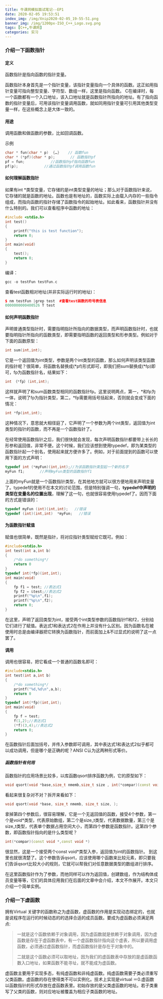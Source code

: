 ```yaml
---
title: 牛课网模拟面试笔记--EP1
date: 2020-02-05 19:53:51
index_img: /img/Xnip2020-02-05_19-55-51.png
banner_img: /img/1200px-ISO_C++_Logo.svg.png
tags: [C++,牛课网]
categories: 实习
---
```


### 介绍一下函数指针

#### 定义 

函数指针是指向函数的指针变量。

<!-- more --> 函数指针本身首先是一个指针变量，该指针变量指向一个具体的函数。这正如用指针变量可指向整型变量、字符型、数组一样，这里是指向函数。 C在编译时，每一个函数都有一个入口地址，该入口地址就是函数指针所指向的地址。有了指向函数的指针变量后，可用该指针变量调用函数，就如同用指针变量可引用其他类型变量一样，在这些概念上是大体一致的。

#### 用途

调用函数和做函数的参数，比如回调函数。

示例

```c++
char * fun(char * p)  {…}    // 函数fun
char * (*pf)(char * p);       // 函数指针pf 
pf = fun;            //函数指针pf指向函数fun 
pf(p);            //通过函数指针pf调用函数fun
```



#### 如何理解函数指针

如果有int *类型变量，它存储的是int类型变量的地址；那么对于函数指针来说，它存储的就是函数的地址。函数也是有地址的，函数实际上由载入内存的一些指令组成，而指向函数的指针存储了函数指令的起始地址。如此看来，函数指针并没有什么特别的。我们可以查看程序中函数的地址：

```c++
#include <stdio.h>
int test()
{
    printf("this is test function");
    return 0;
}
int main(void)
{
    test();
    return 0;
}
```

编译：

```c++
gcc -o testFun testFun.c
```

查看test函数相对地址(并非实际运行时的地址)：

```c++
$ nm testFun |grep test  #查看test函数的符号表信息
0000000000400526 T test
```

#### 如何声明函数指针

声明普通类型指针时，需要指明指针所指向的数据类型，而声明函数指针时，也就要指明指针所指向的函数类型，即需要指明函数的返回类型和形参类型。例如对于下面的函数原型：

```c++
int sum(int,int);
```

它是一个返回值为int类型，参数是两个int类型的函数，那么如何声明该类型函数的指针呢？很简单，将函数名替换成(*pf)形式即可，即我们把sum替换成(*fp)即可，fp为函数指针名，结果如下：

```c++
int （*fp）(int,int);
```

这样就声明了和sum函数类型相同的函数指针fp。这里说明两点，第一，*和fp为一体，说明了fp为指针类型，第二，*fp需要用括号括起来，否则就会变成下面的情况：

```c++
int *fp(int,int);
```

这种情况下，意思就大相径庭了，它声明了一个参数为两个int类型，返回值为int类型的指针的函数，而不再是一个函数指针了。

在经常使用函数指针之后，我们很快就会发现，每次声明函数指针都要带上长长的形参和返回值，非常不便。这个时候，我们应该想到使用typedef，即为某类型的函数指针起一个别名，使用起来就方便许多了。例如，对于前面提到的函数可以使用下面的方式声明：

```c++
typedef int (*myFun)(int,int);//为该函数指针类型起一个新的名字
myFun f1;       //声明myFun类型的函数指针f1
```

上面的myFun就是一个函数指针类型，在其他地方就可以很方便地用来声明变量了。typedef的使用不在本文的讨论范围，但是特别强调一句，**typedef中声明的类型在变量名的位置出现**，理解了这一句，也就很容易使用typedef了。因而下面的方式是错误的：

```c++
typedef myFun (int)(int,int);   //错误
typedef (int)(int,int)  *myFun;   //错误
```

#### 为函数指针赋值

赋值也很简单，既然是指针，将对应指针类型赋给它既可。例如：

```c++
#include<stdio.h>
int test(int a,int b)
{
    /*do something*/
    return 0
}
typedef int(*fp)(int,int);
int main(void)
{
    fp f1 = test; //表达式1
    fp f2 = &test;//表达式2
    printf("%p\n",f1);
    printf("%p\n",f2);
    return 0;
}
```

在这里，声明了返回类型为int，接受两个int类型参数的函数指针f1和f2，分别给它们进行了赋值。表达式1和表达式2在作用上并没有什么区别。因为函数名在被使用时总是由编译器把它转换为函数指针，而前面加上&不过显式的说明了这一点罢了。

#### 调用

调用也很容易，把它看成一个普通的函数名即可：

```c++
#include<stdio.h>
int test(int a,int b)
{
    /*do something*/
    printf("%d,%d\n",a,b);
    return 0
}
typedef int(*fp)(int,int);
int main(void)
{
    fp f = test; 
    f(1,2);//表达式1
    (*f)(3,4);//表达式2
    return 0;
}
```

在函数指针后面加括号，并传入参数即可调用，其中表达式1和表达式2似乎都可以成功调用，但是哪个是正确的呢？ANSI C认为这两种形式等价。

##### 函数指针有何用

函数指针的应用场景比较多，以库函数qsort排序函数为例，它的原型如下：

```c++
void qsort(void *base,size_t nmemb,size_t size , int(*compar)(const void *,const void *));
```

看起来很复杂对不对？拆开来看如下：

```c++
void qsort(void *base, size_t nmemb, size_t size, );
```

拿掉第四个参数后，很容易理解，它是一个无返回值的函数，接受4个参数，第一个是void*类型，代表原始数组，第二个是size_t类型，代表数据数量，第三个是size_t类型，代表单个数据占用空间大小，而第四个参数是函数指针。这第四个参数，即函数指针指向的是什么类型呢？

```c++
int(*compar)(const void *,const void *)
```

很显然，这是一个接受两个const void*类型入参，返回值为int的函数指针。
到这里也就很清楚了。这个参数告诉qsort，应该使用哪个函数来比较元素，即只要我们告诉qsort比较大小的规则，它就可以帮我们对任意数据类型的数组进行排序。

在这里函数指针作为了参数，而他同样可以作为返回值，创建数组，作为结构体成员变量等等，它们的具体应用我们在后面的文章中会介绍，本文不作展开。本文只介绍一个简单实例。

### 介绍一下虚函数

拥有Virtual 关键字的函数称之为虚函数，虚函数的作用是实现动态绑定的，也就是说程序在运行的时候动态的的选择合适的成员函数。要成为虚函数必须满足两点:

> 一就是这个函数依赖于对象调用，因为虚函数就是依赖于对象调用，因为虚函数是存在于虚函数表中，有一个虚函数指针指向这个虚表，所以要调用虚函数，必须通过虚函数指针，而虚函数指针是存在于对象中的。
>
> 二就是这个函数必须可以取地址，因为我们的虚函数表中存放的是虚函数函数入口地址，如果函数不能寻址，就不能成为虚函数。

虚函数主要用于实现多态，有纯虚函数和非纯虚函数。纯虚函数需要子类必须重写父类函数。虚函数的存在使得类不可以实例化。技术上实现是virtual ＝0.虚函数以函数指针的形式存放在虚函数表里。初始存放的是父类虚函数的地址。若子类重写了父类的函数，则对应地址被覆盖为相应子类函数的地址。

